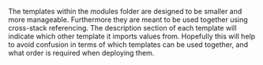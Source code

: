 The templates within the modules folder are designed to be smaller and more manageable. Furthermore they are meant to be used together using cross-stack referencing. The description section of each template will indicate which other template it imports values from. Hopefully this will help to avoid confusion in terms of which templates can be used together, and what order is required when deploying them. 
